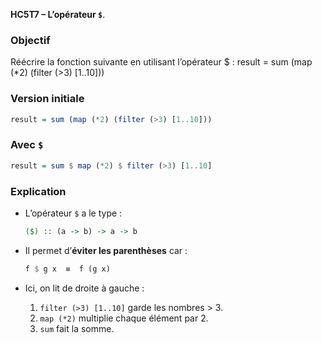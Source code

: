 **HC5T7 – L’opérateur `$`**.

### Objectif

 Réécrire la fonction suivante en utilisant l’opérateur $ :
 result = sum (map (*2) (filter (>3) [1..10]))


###  Version initiale

```haskell
result = sum (map (*2) (filter (>3) [1..10]))
```

###  Avec `$`

```haskell
result = sum $ map (*2) $ filter (>3) [1..10]
```

###  Explication

* L’opérateur `$` a le type :

  ```haskell
  ($) :: (a -> b) -> a -> b
  ```
* Il permet d’**éviter les parenthèses** car :

  ```haskell
  f $ g x  ≡  f (g x)
  ```
* Ici, on lit de droite à gauche :

  1. `filter (>3) [1..10]` garde les nombres > 3.
  2. `map (*2)` multiplie chaque élément par 2.
  3. `sum` fait la somme.

